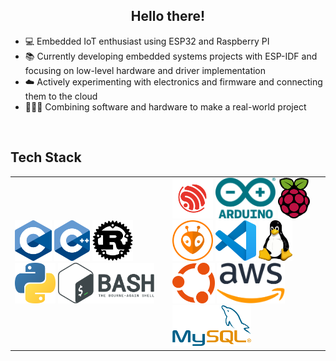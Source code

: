 
## <div align="center">Hello there!</div>  
- 💻 Embedded IoT enthusiast using ESP32 and Raspberry PI
- 📚 Currently developing embedded systems projects with ESP-IDF and focusing on low-level hardware and driver implementation
- ☁️ Actively experimenting with electronics and firmware and connecting them to the cloud
- 👨🏻‍💻 Combining software and hardware to make a real-world project

<br/>

## Tech Stack
<div align="center" width="50%">
<table border="0">
    <tr>
        <td width="50%">
                <img alt="C" src="https://github.com/mfn04/mfn04/blob/master/icons/C_Logo.png" height="65" margin="25"/>
                <img alt="C++" src="https://github.com/mfn04/mfn04/blob/master/icons/C++_Logo.png" height="65" margin="25"/>
                <img alt="Rust" src="https://github.com/mfn04/mfn04/blob/master/icons/Rust_Logo.png" height="65" margin="25"/>
                <img alt="Python" src="https://github.com/mfn04/mfn04/blob/master/icons/Python_Logo.png" height="65" margin="25"/>
                <img alt="Bash" src="https://github.com/mfn04/mfn04/blob/master/icons/Bash_Logo.png" height="65" margin="25"/>
        </td>
        <td width="50%">
                <img alt="Espressif" src="https://github.com/mfn04/mfn04/blob/master/icons/Espressif_Logo.png" height="65" margin="25"/>
                <img alt="Arduino" src="https://github.com/mfn04/mfn04/blob/master/icons/Arduino_Logo.png" height="65" margin="25"/>
                <img alt="Raspberry Pi" src="https://github.com/mfn04/mfn04/blob/master/icons/Raspberry_Pi_Logo.png" height="65" margin="25"/>
                <img alt="PlatformIO" src="https://github.com/mfn04/mfn04/blob/master/icons/PlatformIO_Logo.png" height="65" margin="25"/>
                <img alt="VSCode" src="https://github.com/mfn04/mfn04/blob/master/icons/VSCode_Logo.png" height="65" margin="25"/>
                <img alt="Linux" src="https://github.com/mfn04/mfn04/blob/master/icons/Tux_Logo.png" height="65" margin="25"/>
                <img alt="Ubuntu" src="https://github.com/mfn04/mfn04/blob/master/icons/Ubuntu_Logo.png" height="65" margin="25"/>
                <img alt="Amazon Web Services" src="https://github.com/mfn04/mfn04/blob/master/icons/AWS_Logo.png" height="65" margin="25"/>
                <img alt="MySQL" src="https://github.com/mfn04/mfn04/blob/master/icons/MySQL_Logo.png" height="65" margin="25"/>
        </td>
    </tr>
</table>
</div>

<br/>